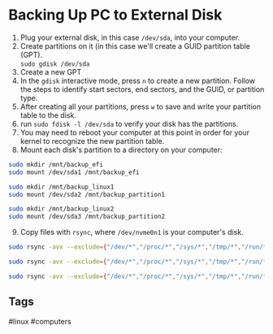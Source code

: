 # Backing Up PC to External Disk

1. Plug your external disk, in this case `/dev/sda`, into your computer.  
2. Create partitions on it (in this case we'll create a GUID partition table (GPT).  
`sudo gdisk /dev/sda`
3. Create a new GPT  
4. In the `gdisk` interactive mode, press `n` to create a new partition. Follow the steps to identify start sectors, end sectors, and the GUID, or partition type.  
5. After creating all your partitions, press `w` to save and write your partition table to the disk.  
6. run `sudo fdisk -l /dev/sda` to verify your disk has the partitions.  
7. You may need to reboot your computer at this point in order for your kernel to recognize the new partition table.  
8. Mount each disk's partition to a directory on your computer:  
```bash
sudo mkdir /mnt/backup_efi
sudo mount /dev/sda1 /mnt/backup_efi

sudo mkdir /mnt/backup_linux1
sudo mount /dev/sda2 /mnt/backup_partition1

sudo mkdir /mnt/backup_linux2
sudo mount /dev/sda3 /mnt/backup_partition2
```

9. Copy files with `rsync`, where `/dev/nvme0n1` is your computer's disk.  
```bash
sudo rsync -avx --exclude={"/dev/*","/proc/*","/sys/*","/tmp/*","/run/*","/mnt/*","/media/*","/lost+found"} /dev/nvme0n1p1 /mnt/backup_partition1

sudo rsync -avx --exclude={"/dev/*","/proc/*","/sys/*","/tmp/*","/run/*","/mnt/*","/media/*","/lost+found"} /dev/nvme0n1p2 /mnt/backup_partition2

sudo rsync -avx --exclude={"/dev/*","/proc/*","/sys/*","/tmp/*","/run/*","/mnt/*","/media/*","/lost+found"} /dev/nvme0n1p3 /mnt/backup_partition3

```

## Tags
#linux #computers
